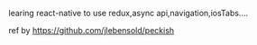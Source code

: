 learing react-native to use redux,async api,navigation,iosTabs....

ref by https://github.com/jlebensold/peckish
